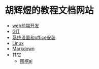 # 胡辉煜的教程文档网站

- [web前端开发](./webfront/README.md)
- [GIT](./git/README.md)
- [系统设置和office安装](./system/README.md)
- [Linux](./linux/README.md)
- [Markdown](./other/markdown.md)
- 其它
  - [围棋ai](./other/go.md)

<!-- js处理背景和css样式 -->
<script type="module" src="https://huhuiyu.top/js/github.js"></script>
